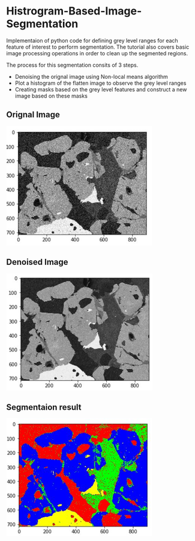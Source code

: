 # Histrogram-Based-Image-Segmentation
Implementaion of python code for defining grey level ranges for each feature of interest to perform segmentation. The tutorial also covers basic image processing operations in order to clean up the segmented regions.

The process for this segmentation consits of 3 steps.
* Denoising the orignal image using Non-local means algorithm
* Plot a histogram of the flatten image to observe the grey level ranges
* Creating masks based on the grey level features and construct a new image based on these masks

## Orignal Image

![Orignal Image](https://github.com/alam121/Histrogram-Based-Image-Segmentation/blob/master/1.jpg)


## Denoised Image 
![denoised Image](https://github.com/alam121/Histrogram-Based-Image-Segmentation/blob/master/Denoised.JPG)

## Segmentaion result

![Segmented Image](https://github.com/alam121/Histrogram-Based-Image-Segmentation/blob/master/Segmented%20Image.JPG)

